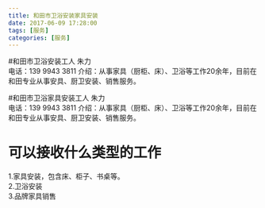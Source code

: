 ```yaml
---
title: 和田市卫浴安装家具安装 
date: 2017-06-09 17:28:00
tags: [服务]
categories: [服务]
---
```

#和田市卫浴安装工人
朱力  
电话：139 9943 3811
介绍：从事家具（厨柜、床）、卫浴等工作20余年，目前在和田专业从事安具、厨卫安装、销售服务。

#和田市卫浴家具安装工人
朱力  
电话：139 9943 3811
介绍：从事家具（厨柜、床）、卫浴等工作20余年，目前在和田专业从事安具、厨卫安装、销售服务。


# 可以接收什么类型的工作
1.家具安装，包含床、柜子、书桌等。  
2.卫浴安装  
3.品牌家具销售  



